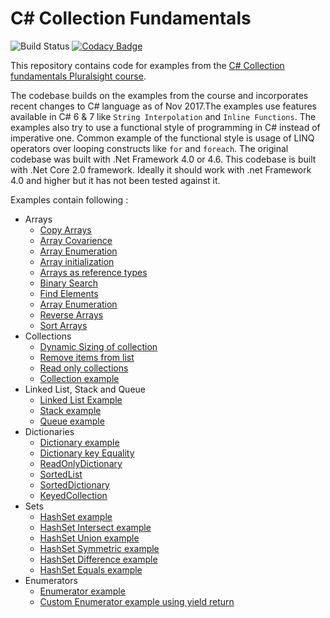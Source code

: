 # C# Collection Fundamentals
![Build Status](https://travis-ci.org/NileshGule/cSharpCollectionFundamentals.svg?branch=master)
[![Codacy Badge](https://api.codacy.com/project/badge/Grade/f091b78b4e654f968b98fb273afbb5b0)](https://www.codacy.com/app/vn_nilesh/cSharpCollectionFundamentals?utm_source=github.com&amp;utm_medium=referral&amp;utm_content=NileshGule/cSharpCollectionFundamentals&amp;utm_campaign=Badge_Grade)

This repository contains code for examples from the [C# Collection fundamentals Pluralsight course](https://app.pluralsight.com/library/courses/csharp-collections).

The codebase builds on the examples from the course and incorporates recent changes to C# language as of Nov 2017.The examples use features available in C# 6 & 7 like `String Interpolation` and `Inline Functions`. The examples also try to use a functional style of programming in C# instead of imperative one. Common example of the functional style is usage of LINQ operators over looping constructs like `for` and `foreach`.
The original codebase was built with .Net Framework 4.0 or 4.6. This codebase is built with .Net Core 2.0 framework. Ideally it should work with .net Framework 4.0 and higher but it has not been tested against it.

Examples contain following :
* Arrays
    * [Copy Arrays](Arrays/ArrayCopy.cs)
    * [Array Covarience](Arrays/ArrayCovarience.cs)
    * [Array Enumeration](Arrays/ArrayEnumeration.cs)
    * [Array initialization](Arrays/ArrayInitializer.cs)
    * [Arrays as reference types](Arrays/ArraysAsRefTypes.cs)
    * [Binary Search](Arrays/BinarySearch.cs)
    * [Find Elements](Arrays/FindElements.cs)
    * [Array Enumeration](Arrays/ForEachReadOnly.cs)
    * [Reverse Arrays](Arrays/ReverseArray.cs)
    * [Sort Arrays](Arrays/SortArray.cs)
* Collections
    * [Dynamic Sizing of collection](Collections/AddToList.cs)
    * [Remove items from list](Collections/RemoveFromList.cs)
    * [Read only collections](Collections/ReadOnlyList.cs)
    * [Collection example](Collections/NonBlankStringList.cs)
* Linked List, Stack and Queue
	* [Linked List Example](LinkedList/LinkedListExample.cs)
	* [Stack example](LinkedList/StackExample.cs)
	* [Queue example](LinkedList/QueueExample.cs)
* Dictionaries
	* [Dictionary example](Dictionaries/DictionaryExample.cs)
    * [Dictionary key Equality](Dictionaries/DictionaryKeyEqualityExample.cs)
	* [ReadOnlyDictionary](Dictionaries/ReadOnlyDictionaryExample.cs)
	* [SortedList](Dictionaries/SortedListExample.cs)
	* [SortedDictionary](Dictionaries/SortedDictionaryExample.cs)
	* [KeyedCollection](Dictionaries/KeyedCollectionExample.cs)
* Sets
    * [HashSet example](Sets/HashSetExample.cs)
    * [HashSet Intersect example](Sets/HashSetIntersectExample.cs)
    * [HashSet Union example](Sets/HashSetUnionExample.cs)
    * [HashSet Symmetric example](Sets/HashSetSymmetricExample.cs)
    * [HashSet Difference example](Sets/HashSetDifferenceExample.cs)
    * [HashSet Equals example](Sets/HashSetEqualsExample.cs)
* Enumerators
    * [Enumerator example](Enumerators/EnumeratorExample.cs)
    * [Custom Enumerator example using yield return](Enumerators/CustomEnumerator.cs)